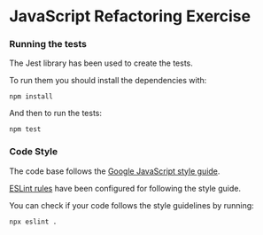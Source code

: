 # JavaScript Refactoring Exercise

### Running the tests

The Jest library has been used to create the tests.

To run them you should install the dependencies with:

```
npm install
```

And then to run the tests:

```
npm test
```

### Code Style

The code base follows the [Google JavaScript style guide](https://google.github.io/styleguide/jsguide.html). 

[ESLint rules](./.eslintrc.json) have been configured for following the style guide.

You can check if your code follows the style guidelines by running:

```
npx eslint .
```





